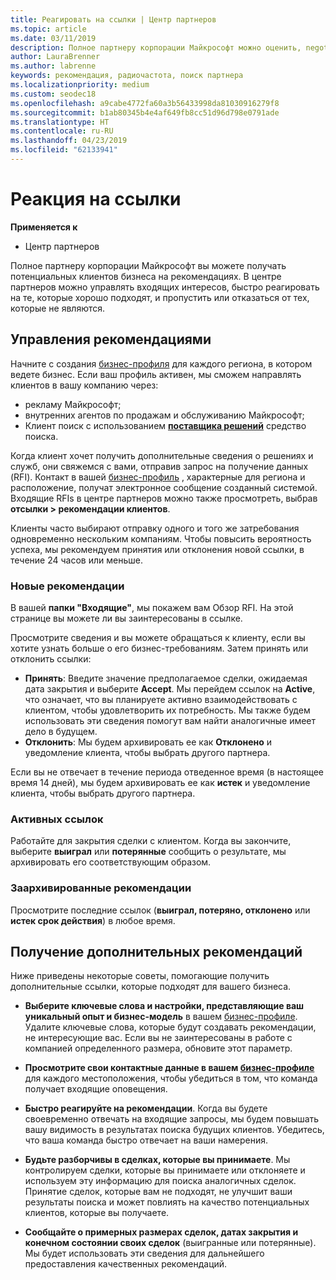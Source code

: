 ```yaml
---
title: Реагировать на ссылки | Центр партнеров
ms.topic: article
ms.date: 03/11/2019
description: Полное партнеру корпорации Майкрософт можно оценить, negotiate и реагировать на ссылки через Центр партнеров.
author: LauraBrenner
ms.author: labrenne
keywords: рекомендация, радиочастота, поиск партнера
ms.localizationpriority: medium
ms.custom: seodec18
ms.openlocfilehash: a9cabe4772fa60a3b56433998da81030916279f8
ms.sourcegitcommit: b1ab80345b4e4af649fb8cc51d96d798e0791ade
ms.translationtype: HT
ms.contentlocale: ru-RU
ms.lasthandoff: 04/23/2019
ms.locfileid: "62133941"
---
```

# <a name="respond-to-referrals"></a>Реакция на ссылки

**Применяется к**

-  Центр партнеров

Полное партнеру корпорации Майкрософт вы можете получать потенциальных клиентов бизнеса на рекомендациях. В центре партнеров можно управлять входящих интересов, быстро реагировать на те, которые хорошо подходят, и пропустить или отказаться от тех, которые не являются. 

## <a name="referral-management"></a>Управления рекомендациями

Начните с создания [бизнес-профиля](create-a-marketing-profile.md) для каждого региона, в котором ведете бизнес. Если ваш профиль активен, мы сможем направлять клиентов в вашу компанию через:

*  рекламу Майкрософт;
*  внутренних агентов по продажам и обслуживанию Майкрософт;
*  Клиент поиск с использованием **[поставщика решений](https://www.microsoft.com/solution-providers/home)** средство поиска.

Когда клиент хочет получить дополнительные сведения о решениях и служб, они свяжемся с вами, отправив запрос на получение данных (RFI). Контакт в вашей [бизнес-профиль](create-a-marketing-profile.md) , характерные для региона и расположение, получат электронное сообщение созданный системой. Входящие RFIs в центре партнеров можно также просмотреть, выбрав **отсылки > рекомендации клиентов**.

Клиенты часто выбирают отправку одного и того же затребования одновременно нескольким компаниям. Чтобы повысить вероятность успеха, мы рекомендуем принятия или отклонения новой ссылки, в течение 24 часов или меньше.

### <a name="new-referrals"></a>Новые рекомендации

В вашей **папки "Входящие"**, мы покажем вам Обзор RFI. На этой странице вы можете ли вы заинтересованы в ссылке. 

Просмотрите сведения и вы можете обращаться к клиенту, если вы хотите узнать больше о его бизнес-требованиям. Затем принять или отклонить ссылки: 

*  **Принять**: Введите значение предполагаемое сделки, ожидаемая дата закрытия и выберите **Accept**. Мы перейдем ссылок на **Active**, что означает, что вы планируете активно взаимодействовать с клиентом, чтобы удовлетворить их потребность. Мы также будем использовать эти сведения помогут вам найти аналогичные имеет дело в будущем.
*  **Отклонить**: Мы будем архивировать ее как **Отклонено** и уведомление клиента, чтобы выбрать другого партнера.

Если вы не отвечает в течение периода отведенное время (в настоящее время 14 дней), мы будем архивировать ее как **истек** и уведомление клиента, чтобы выбрать другого партнера.

### <a name="active-referrals"></a>Активных ссылок

Работайте для закрытия сделки с клиентом. Когда вы закончите, выберите **выиграл** или **потерянные** сообщить о результате, мы архивировать его соответствующим образом.

### <a name="archived-referrals"></a>Заархивированные рекомендации

Просмотрите последние ссылок (**выиграл, потеряно, отклонено** или **истек срок действия**) в любое время. 

## <a name="getting-more-referrals"></a>Получение дополнительных рекомендаций

Ниже приведены некоторые советы, помогающие получить дополнительные ссылки, которые подходят для вашего бизнеса.

*  **Выберите ключевые слова и настройки, представляющие ваш уникальный опыт и бизнес-модель** в вашем [бизнес-профиле](create-a-marketing-profile.md). Удалите ключевые слова, которые будут создавать рекомендации, не интересующие вас. Если вы не заинтересованы в работе с компанией определенного размера, обновите этот параметр.

*  **Просмотрите свои контактные данные в вашем [бизнес-профиле](create-a-marketing-profile.md)** для каждого местоположения, чтобы убедиться в том, что команда получает входящие оповещения.

*  **Быстро реагируйте на рекомендации**. Когда вы будете своевременно отвечать на входящие запросы, мы будем повышать вашу видимость в результатах поиска будущих клиентов. Убедитесь, что ваша команда быстро отвечает на ваши намерения.

*  **Будьте разборчивы в сделках, которые вы принимаете**. Мы контролируем сделки, которые вы принимаете или отклоняете и используем эту информацию для поиска аналогичных сделок. Принятие сделок, которые вам не подходят, не улучшит ваши результаты поиска и может повлиять на качество потенциальных клиентов, которые вы получаете.

*  **Сообщайте о примерных размерах сделок, датах закрытия и конечном состоянии своих сделок** (выигранные или потерянные). Мы будет использовать эти сведения для дальнейшего предоставления качественных рекомендаций.
